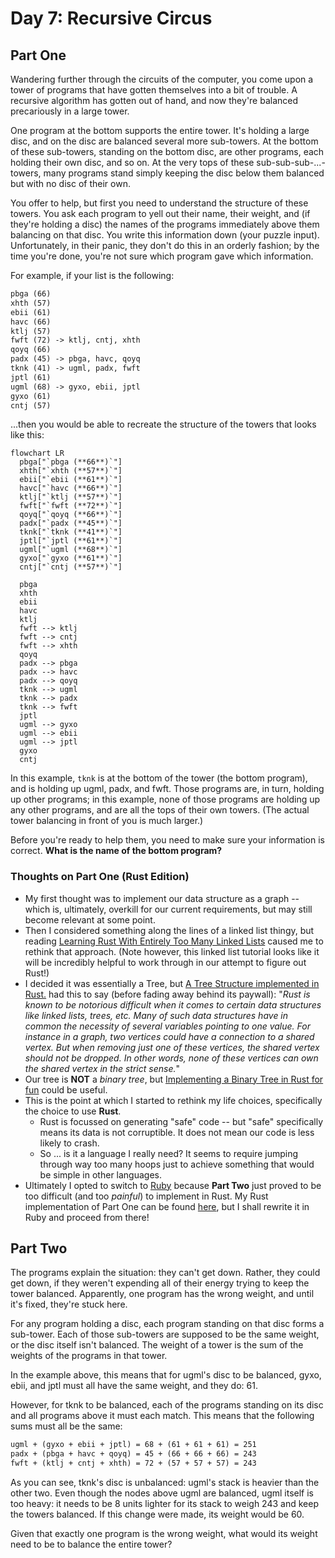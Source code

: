 # Day 7: Recursive Circus

## Part One

Wandering further through the circuits of the computer, you come upon a tower of programs that have gotten themselves into a bit of trouble. A recursive algorithm has gotten out of hand, and now they're balanced precariously in a large tower.

One program at the bottom supports the entire tower. It's holding a large disc, and on the disc are balanced several more sub-towers. At the bottom of these sub-towers, standing on the bottom disc, are other programs, each holding their own disc, and so on. At the very tops of these sub-sub-sub-...-towers, many programs stand simply keeping the disc below them balanced but with no disc of their own.

You offer to help, but first you need to understand the structure of these towers. You ask each program to yell out their name, their weight, and (if they're holding a disc) the names of the programs immediately above them balancing on that disc. You write this information down (your puzzle input). Unfortunately, in their panic, they don't do this in an orderly fashion; by the time you're done, you're not sure which program gave which information.

For example, if your list is the following:

```txt
pbga (66)
xhth (57)
ebii (61)
havc (66)
ktlj (57)
fwft (72) -> ktlj, cntj, xhth
qoyq (66)
padx (45) -> pbga, havc, qoyq
tknk (41) -> ugml, padx, fwft
jptl (61)
ugml (68) -> gyxo, ebii, jptl
gyxo (61)
cntj (57)
```

...then you would be able to recreate the structure of the towers that looks like this:

```mermaid
flowchart LR
  pbga["`pbga (**66**)`"]
  xhth["`xhth (**57**)`"]
  ebii["`ebii (**61**)`"]
  havc["`havc (**66**)`"]
  ktlj["`ktlj (**57**)`"]
  fwft["`fwft (**72**)`"]
  qoyq["`qoyq (**66**)`"]
  padx["`padx (**45**)`"]
  tknk["`tknk (**41**)`"]
  jptl["`jptl (**61**)`"]
  ugml["`ugml (**68**)`"]
  gyxo["`gyxo (**61**)`"]
  cntj["`cntj (**57**)`"]

  pbga
  xhth
  ebii
  havc
  ktlj
  fwft --> ktlj
  fwft --> cntj
  fwft --> xhth
  qoyq
  padx --> pbga
  padx --> havc
  padx --> qoyq
  tknk --> ugml
  tknk --> padx
  tknk --> fwft
  jptl
  ugml --> gyxo
  ugml --> ebii
  ugml --> jptl
  gyxo
  cntj
```

In this example, `tknk` is at the bottom of the tower (the bottom program), and is holding up ugml, padx, and fwft. Those programs are, in turn, holding up other programs; in this example, none of those programs are holding up any other programs, and are all the tops of their own towers. (The actual tower balancing in front of you is much larger.)

Before you're ready to help them, you need to make sure your information is correct. **What is the name of the bottom program?**

### Thoughts on Part One (Rust Edition)

- My first thought was to implement our data structure as a graph -- which is, ultimately, overkill for our current requirements, but may still become relevant at some point.
- Then I considered something along the lines of a linked list thingy, but reading [Learning Rust With Entirely Too Many Linked Lists](https://rust-unofficial.github.io/too-many-lists/) caused me to rethink that approach. (Note however, this linked list tutorial looks like it will be incredibly helpful to work through in our attempt to figure out Rust!)
- I decided it was essentially a Tree, but [A Tree Structure implemented in Rust.](https://applied-math-coding.medium.com/a-tree-structure-implemented-in-rust-8344783abd75) had this to say (before fading away behind its paywall): "_Rust is known to be notorious difficult when it comes to certain data structures like linked lists, trees, etc. Many of such data structures have in common the necessity of several variables pointing to one value. For instance in a graph, two vertices could have a connection to a shared vertex. But when removing just one of these vertices, the shared vertex should not be dropped. In other words, none of these vertices can own the shared vertex in the strict sense._"
- Our tree is **NOT** a _binary tree_, but [Implementing a Binary Tree in Rust for fun](https://rusty-ferris.pages.dev/blog/binary-tree-sum-of-values/) could be useful.
- This is the point at which I started to rethink my life choices, specifically the choice to use **Rust**.
  - Rust is focussed on generating "safe" code -- but "safe" specifically means its data is not corruptible. It does not mean our code is less likely to crash.
  - So ... is it a language I really need? It seems to require jumping through way too many hoops just to achieve something that would be simple in other languages.
- Ultimately I opted to switch to [Ruby](../../doc/languages/Ruby.md) because **Part Two** just proved to be too difficult (and too _painful_) to implement in Rust. My Rust implementation of Part One can be found [here](./attempt-in-rust/), but I shall rewrite it in Ruby and proceed from there!

## Part Two

The programs explain the situation: they can't get down. Rather, they could get down, if they weren't expending all of their energy trying to keep the tower balanced. Apparently, one program has the wrong weight, and until it's fixed, they're stuck here.

For any program holding a disc, each program standing on that disc forms a sub-tower. Each of those sub-towers are supposed to be the same weight, or the disc itself isn't balanced. The weight of a tower is the sum of the weights of the programs in that tower.

In the example above, this means that for ugml's disc to be balanced, gyxo, ebii, and jptl must all have the same weight, and they do: 61.

However, for tknk to be balanced, each of the programs standing on its disc and all programs above it must each match. This means that the following sums must all be the same:

```txt
ugml + (gyxo + ebii + jptl) = 68 + (61 + 61 + 61) = 251
padx + (pbga + havc + qoyq) = 45 + (66 + 66 + 66) = 243
fwft + (ktlj + cntj + xhth) = 72 + (57 + 57 + 57) = 243
```

As you can see, tknk's disc is unbalanced: ugml's stack is heavier than the other two. Even though the nodes above ugml are balanced, ugml itself is too heavy: it needs to be 8 units lighter for its stack to weigh 243 and keep the towers balanced. If this change were made, its weight would be 60.

Given that exactly one program is the wrong weight, what would its weight need to be to balance the entire tower?
